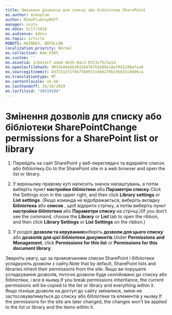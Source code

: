 ```yaml
---
title: Змінення дозволів для списку або бібліотеки SharePoint
ms.author: mikeplum
author: MikePlumleyMSFT
manager: scotv
ms.date: 5/17/2018
ms.audience: Admin
ms.topic: article
ROBOTS: NOINDEX, NOFOLLOW
localization_priority: Normal
ms.collection: Adm_O365
ms.custom: ''
ms.assetid: 1cb414cf-a4a4-4b35-84c2-0723cf5c5a14
ms.openlocfilehash: 9033e8da6b3032b47b761b89e18af643100afaa0
ms.sourcegitcommit: 037331d71f06750d972c0b6278b23bb15c4806ca
ms.translationtype: MT
ms.contentlocale: uk-UA
ms.lasthandoff: 10/18/2019
ms.locfileid: "36519104"
---
```

# <a name="change-permissions-for-a-sharepoint-list-or-library"></a><span data-ttu-id="5d258-102">Змінення дозволів для списку або бібліотеки SharePoint</span><span class="sxs-lookup"><span data-stu-id="5d258-102">Change permissions for a SharePoint list or library</span></span>

1. <span data-ttu-id="5d258-103">Перейдіть на сайт SharePoint у веб-переглядачі та відкрийте список або бібліотеку.</span><span class="sxs-lookup"><span data-stu-id="5d258-103">Go to the SharePoint site in a web browser and open the list or library.</span></span>
    
2. <span data-ttu-id="5d258-104">У верхньому правому куті натисніть значок налаштувань, а потім виберіть пункт **настройки бібліотеки** або **Параметри списку**.</span><span class="sxs-lookup"><span data-stu-id="5d258-104">Click the Settings icon in the upper right, and then click **Library settings** or **List settings**.</span></span> <span data-ttu-id="5d258-105">(Якщо команда не відображається, виберіть вкладку **Бібліотека** або **список** , щоб відкрити стрічку, а потім виберіть пункт **настройки бібліотеки** або **Параметри списку** на стрічці.)</span><span class="sxs-lookup"><span data-stu-id="5d258-105">(If you don't see the command, choose the **Library** or **List** tab to open the ribbon, and then click **Library Settings** or **List Settings** on the ribbon.)</span></span> 
    
3. <span data-ttu-id="5d258-106">У розділі **дозволи та керування**виберіть **дозволи для цього списку** або **дозволів для цієї бібліотеки документів**.</span><span class="sxs-lookup"><span data-stu-id="5d258-106">Under **Permissions and Management**, click **Permissions for this list** or **Permissions for this document library**.</span></span>
    
<span data-ttu-id="5d258-107">Зверніть увагу, що за промовчанням списки SharePoint і бібліотеки успадкують дозволи з сайту.</span><span class="sxs-lookup"><span data-stu-id="5d258-107">Note that by default, SharePoint lists and libraries inherit their permissions from the site.</span></span> <span data-ttu-id="5d258-108">Якщо ви порушите успадкування дозволів, поточні дозволи буде скопійовано до списку або бібліотеки, і все в ньому.</span><span class="sxs-lookup"><span data-stu-id="5d258-108">If you break permissions inheritance, the current permissions will be copied to the list or library and everything within it.</span></span> <span data-ttu-id="5d258-109">Якщо пізніше дозволи на доступ до сайту змінилися, зміни не застосовуватимуться до списку або бібліотеки та елементів у ньому.</span><span class="sxs-lookup"><span data-stu-id="5d258-109">If the permissions for the site are later changed, the changes won't be applied to the list or library and the items within it.</span></span>
  

